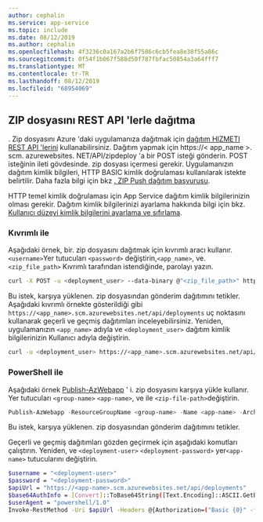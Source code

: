 ```yaml
---
author: cephalin
ms.service: app-service
ms.topic: include
ms.date: 08/12/2019
ms.author: cephalin
ms.openlocfilehash: 4f3236c0a167a2b6f7586c6cb5fea8e30f55a86c
ms.sourcegitcommit: 0f54f1b067f588d50f787fbfac50854a3a64fff7
ms.translationtype: MT
ms.contentlocale: tr-TR
ms.lasthandoff: 08/12/2019
ms.locfileid: "68954069"
---
```

## <a name="rest"></a>ZIP dosyasını REST API 'lerle dağıtma 

. Zip dosyasını Azure 'daki uygulamanıza dağıtmak için [dağıtım HIZMETI REST API 'lerini](https://github.com/projectkudu/kudu/wiki/REST-API) kullanabilirsiniz. Dağıtım yapmak için https://< app_name >. scm. azurewebsites. NET/API/zipdeploy 'a bir POST isteği gönderin. POST isteğinin ileti gövdesinde. zip dosyası içermesi gerekir. Uygulamanızın dağıtım kimlik bilgileri, HTTP BASIC kimlik doğrulaması kullanılarak istekte belirtilir. Daha fazla bilgi için bkz [. ZIP Push dağıtım başvurusu](https://github.com/projectkudu/kudu/wiki/Deploying-from-a-zip-file). 

HTTP temel kimlik doğrulaması için App Service dağıtım kimlik bilgilerinizin olması gerekir. Dağıtım kimlik bilgilerinizi ayarlama hakkında bilgi için bkz. [Kullanıcı düzeyi kimlik bilgilerini ayarlama ve sıfırlama](../articles/app-service/deploy-configure-credentials.md#userscope).

### <a name="with-curl"></a>Kıvrımlı ile

Aşağıdaki örnek, bir. zip dosyasını dağıtmak için kıvrımlı aracı kullanır. `<username>`Yer tutucuları `<password>` değiştirin,`<app_name>`, ve. `<zip_file_path>` Kıvrımlı tarafından istendiğinde, parolayı yazın.

```bash
curl -X POST -u <deployment_user> --data-binary @"<zip_file_path>" https://<app_name>.scm.azurewebsites.net/api/zipdeploy
```

Bu istek, karşıya yüklenen. zip dosyasından gönderim dağıtımını tetikler. Aşağıdaki kıvrımlı örnekte gösterildiği gibi `https://<app_name>.scm.azurewebsites.net/api/deployments` uç noktasını kullanarak geçerli ve geçmiş dağıtımları inceleyebilirsiniz. Yeniden, uygulamanızın `<app_name>` adıyla ve `<deployment_user>` dağıtım kimlik bilgilerinizin Kullanıcı adıyla değiştirin.

```bash
curl -u <deployment_user> https://<app_name>.scm.azurewebsites.net/api/deployments
```

### <a name="with-powershell"></a>PowerShell ile

Aşağıdaki örnek [Publish-AzWebapp](/powershell/module/az.websites/publish-azwebapp) ' i. zip dosyasını karşıya yükle kullanır. Yer tutucuları `<group-name>` `<app-name>`, ve ile `<zip-file-path>`değiştirin.

```powershell
Publish-AzWebapp -ResourceGroupName <group-name> -Name <app-name> -ArchivePath <zip-file-path>
```

Bu istek, karşıya yüklenen. zip dosyasından gönderim dağıtımını tetikler. 

Geçerli ve geçmiş dağıtımları gözden geçirmek için aşağıdaki komutları çalıştırın. Yeniden, ve `<deployment-user>` `<deployment-password>` yer`<app-name>` tutucularını değiştirin.

```bash
$username = "<deployment-user>"
$password = "<deployment-password>"
$apiUrl = "https://<app-name>.scm.azurewebsites.net/api/deployments"
$base64AuthInfo = [Convert]::ToBase64String([Text.Encoding]::ASCII.GetBytes(("{0}:{1}" -f $username, $password)))
$userAgent = "powershell/1.0"
Invoke-RestMethod -Uri $apiUrl -Headers @{Authorization=("Basic {0}" -f $base64AuthInfo)} -UserAgent $userAgent -Method GET
```
